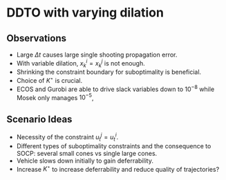 # DDTO with varying dilation

## Observations

- Large $\Delta t$ causes large single shooting propagation error.
- With variable dilation, $x^i_k = x^j_k$ is not enough.
- Shrinking the constraint boundary for suboptimality is beneficial.
- Choice of $K^\star$ is crucial.
- ECOS and Gurobi are able to drive slack variables down to $10^{-8}$ while Mosek only manages $10^{-5}$,

## Scenario Ideas

 - Necessity of the constraint $u^j_t = u^i_t$.
 - Different types of suboptimality constraints and the consequence to SOCP: several small cones vs single large cones.
 - Vehicle slows down initially to gain deferrability.
 - Increase $K^\star$ to increase deferrability and reduce quality of trajectories?

